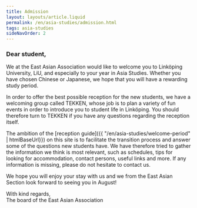 ```yaml
---
title: Admission
layout: layouts/article.liquid
permalink: /en/asia-studies/admission.html
tags: asia-studies
sideNavOrder: 2
---
```


### Dear student,

We at the East Asian Association would like to welcome you to Linköping University, LiU, and especially to your year in Asia Studies. Whether you have chosen Chinese or Japanese, we hope that you will have a rewarding study period.

In order to offer the best possible reception for the new students, we have a welcoming group called TEKKEN, whose job is to plan a variety of fun events in order to introduce you to student life in Linköping. You should therefore turn to TEKKEN if you have any questions regarding the reception itself.

The ambition of the [reception guide]({{ "/en/asia-studies/welcome-period" | htmlBaseUrl}}) on this site is to facilitate the transition process and answer some of the questions new students have. We have therefore tried to gather the information we think is most relevant, such as schedules, tips for looking for accommodation, contact persons, useful links and more. If any information is missing, please do not hesitate to contact us.

We hope you will enjoy your stay with us and we from the East Asian Section look forward to seeing you in August!

With kind regards,  
The board of the East Asian Association